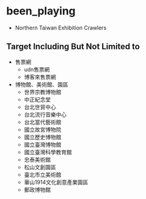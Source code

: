 # been_playing

- Northern Taiwan Exhibition Crawlers

## Target Including But Not Limited to

- 售票網
  - udn售票網
  - 博客來售票網
- 博物館、美術館、園區
  - 世界宗教博物館
  - 中正紀念堂
  - 台北世貿中心
  - 台北流行音樂中心
  - 台北當代藝術館
  - 國立故宮博物院
  - 國立歷史博物館
  - 國立臺灣博物館
  - 國立臺灣科學教育館
  - 忠泰美術館
  - 松山文創園區
  - 臺北市立美術館
  - 華山1914文化創意產業園區
  - 郵政博物館
